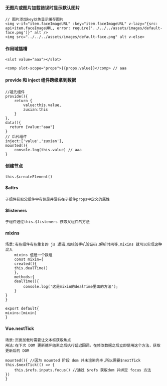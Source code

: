 #### 无图片或图片加载错误时显示默认图片

    // 图片添加key以免显示缓存图片
    <img v-if="item.faceImageURL" :key="item.faceImageURL" v-lazy="{src: api+item.faceImageURL, error: require('../../../assets/images/default-face.png')}" alt />
    <img src="../../../assets/images/default-face.png" alt v-else>

#### 作用域插槽
    <slot value="aaa"></slot>

    <comp slot-scope="props">{{props.value}}</comp> // aaa

#### provide 和 inject 组件跨级拿到数据
    //祖先组件
    provide(){
        return {
            value:this.value,
            zuxian:this
        }
    },
    data(){
      return {value:"aaa"}  
    }
    // 后代组件
    inject:['value','zuxian'],
    mounted(){
        console.log(this.value) // aaa
    }

#### 创建节点
    this.$createElement()

#### $attrs
    子组件获取父组件中有但是并没有在子组件props中定义的属性
#### $listeners 
    子组件通过this.$listeners 获取父组件的方法

#### mixins
    场景:有些组件有些重复的 js 逻辑,如校验手机验证码,解析时间等,mixins 就可以实现这种混入
        mixins 值是一个数组
        const mixin={
        created(){
        this.dealTime()
        },
        methods:{
        dealTime(){
            console.log('这是mixin的dealTime里面的方法');
        }
    }
    }

    export default{
    mixins:[mixin]
    }
#### Vue.nextTick
    场景:页面加载时需要让文本框获取焦点
    用法:在下次 DOM 更新循环结束之后执行延迟回调。在修改数据之后立即使用这个方法，获取更新后的 DOM

    mounted(){ //因为 mounted 阶段 dom 并未渲染完毕,所以需要$nextTick
    this.$nextTick(() => {
        this.$refs.inputs.focus() //通过 $refs 获取dom 并绑定 focus 方法
    })
    }